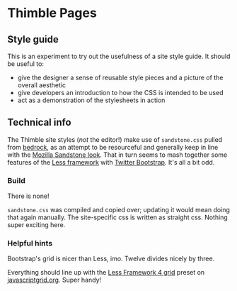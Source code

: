 # Thimble Pages

## Style guide

This is an experiment to try out the usefulness of a site style guide. It should be useful to:

  * give the designer a sense of reusable style pieces and a picture of the overall aesthetic
  * give developers an introduction to how the CSS is intended to be used
  * act as a demonstration of the stylesheets in action

## Technical info

The Thimble site styles (*not* the editor!) make use of `sandstone.css` pulled from [bedrock][bedrock], as an
attempt to be resourceful and generally keep in line with the [Mozilla Sandstone look][sandstone].
That in turn seems to mash together some features of the [Less framework][less] with [Twitter Bootstrap][bootstrap].
It's all a bit odd.

[bedrock]: https://github.com/mozilla/bedrock/tree/master/media/css/sandstone
[sandstone]: https://www.mozilla.org/b/en-US/sandstone/
[less]: http://lessframework.com/
[bootstrap]: http://twitter.github.com/bootstrap/

### Build

There is none!

`sandstone.css` was compiled and copied over; updating it would mean doing that again manually. The site-specific css
is written as straight css. Nothing super exciting here.

### Helpful hints

Bootstrap's grid is nicer than Less, imo. Twelve divides nicely by three.

Everything should line up with the <a href="javascript:(function(){window.javascriptgrid={columns:{'default':{columns:10},a:{minWidth:768,maxWidth:991,columns:8},b:{minWidth:480,maxWidth:767,columns:5},c:{minWidth:1,maxWidth:479,columns:3}},columnWidth:68,gapWidth:24};var%20script=document.createElement('script');script.src='http://jsg.javascriptgrid.org/jsg.js';document.getElementsByTagName('HEAD')%5B0%5D.appendChild(script);})();">Less Framework 4 grid</a> preset on [javascriptgrid.org][jsgrid]. Super handy!

[jsgrid]: http://javascriptgrid.org/